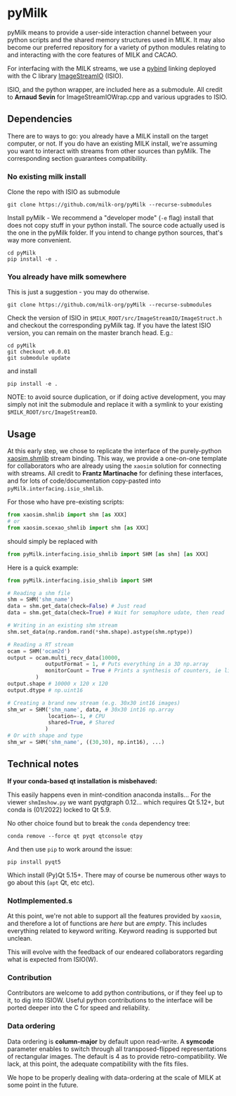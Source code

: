 # pyMilk

pyMilk means to provide a user-side interaction channel between your python scripts and the shared memory structures used in MILK.
It may also become our preferred repository for a variety of python modules relating to and interacting with the core features of MILK and CACAO.

For interfacing with the MILK streams, we use a [pybind](https://github.com/pybind/pybind11) linking deployed with the C library [ImageStreamIO](https://github.com/milk-org/ImageStreamIO) (ISIO).

ISIO, and the python wrapper, are included here as a submodule.
All credit to **Arnaud Sevin** for ImageStreamIOWrap.cpp and various upgrades to ISIO.

## Dependencies

There are to ways to go: you already have a MILK install on the target computer, or not.
If you do have an existing MILK install, we're assuming you want to interact with streams from other sources than pyMilk.
The corresponding section guarantees compatibility.

### No existing milk install

Clone the repo with ISIO as submodule
```
git clone https://github.com/milk-org/pyMilk --recurse-submodules
```

Install pyMilk - We recommend a "developer mode" (`-e` flag) install that does not copy stuff in your python install. The source code actually used is the one in the pyMilk folder. If you intend to change python sources, that's way more convenient.

```
cd pyMilk
pip install -e .
```

### You already have milk somewhere

This is just a suggestion - you may do otherwise.

```
git clone https://github.com/milk-org/pyMilk --recurse-submodules
```

Check the version of ISIO in `$MILK_ROOT/src/ImageStreamIO/ImageStruct.h` and checkout the corresponding pyMilk tag.
If you have the latest ISIO version, you can remain on the master branch head. E.g.:
```
cd pyMilk
git checkout v0.0.01
git submodule update
```
and install
```
pip install -e .
```

NOTE: to avoid source duplication, or if doing active development, you may simply not init the submodule and replace it with a symlink to your existing `$MILK_ROOT/src/ImageStreamIO`.



## Usage

At this early step, we chose to replicate the interface of the purely-python [xaosim.shmlib](https://github.com/fmartinache/xaosim) stream binding.
This way, we provide a one-on-one template for collaborators who are already using the `xaosim` solution for connecting with streams.
All credit to **Frantz Martinache** for defining these interfaces, and for lots of code/documentation copy-pasted into `pyMilk.interfacing.isio_shmlib`.

For those who have pre-existing scripts:

```python
from xaosim.shmlib import shm [as XXX]
# or
from xaosim.scexao_shmlib import shm [as XXX]
```
should simply be replaced with

```python
from pyMilk.interfacing.isio_shmlib import SHM [as shm] [as XXX]
```


Here is a quick example:

```python
from pyMilk.interfacing.isio_shmlib import SHM

# Reading a shm file
shm = SHM('shm_name')
data = shm.get_data(check=False) # Just read
data = shm.get_data(check=True) # Wait for semaphore udate, then read

# Writing in an existing shm stream
shm.set_data(np.random.rand(*shm.shape).astype(shm.nptype))

# Reading a RT stream
ocam = SHM('ocam2d')
output = ocam.multi_recv_data(10000,
            outputFormat = 1, # Puts everything in a 3D np.array
            monitorCount = True # Prints a synthesis of counters, ie likely missed frames
         )
output.shape # 10000 x 120 x 120
output.dtype # np.uint16

# Creating a brand new stream (e.g. 30x30 int16 images)
shm_wr = SHM('shm_name', data, # 30x30 int16 np.array
             location=-1, # CPU
             shared=True, # Shared
            )
# Or with shape and type
shm_wr = SHM('shm_name', ((30,30), np.int16), ...)
```

## Technical notes

**If your conda-based qt installation is misbehaved:**

This easily happens even in mint-condition anaconda installs... For the viewer `shmImshow.py` we want pyqtgraph 0.12... which requires Qt 5.12+, but conda is (01/2022) locked to Qt 5.9.

No other choice found but to break the `conda` dependency tree:
```
conda remove --force qt pyqt qtconsole qtpy
```
And then use `pip` to work around the issue:
```
pip install pyqt5
```
Which install (Py)Qt 5.15+. There may of course be numerous other ways to go about this (`apt` Qt, etc etc).

### NotImplemented.s

At this point, we're not able to support all the features provided by `xaosim`, and therefore a lot of functions are *here* but are *empty*.
This includes everything related to keyword writing. Keyword reading is supported but unclean.

This will evolve with the feedback of our endeared collaborators regarding what is expected from ISIO(W).

### Contribution

Contributors are welcome to add python contributions, or if they feel up to it, to dig into ISIOW.
Useful python contributions to the interface will be ported deeper into the C for speed and reliability.


### Data ordering

Data ordering is **column-major** by default upon read-write.
A **symcode** parameter enables to switch through all transposed-flipped representations of rectangular images.
The default is 4 as to provide retro-compatibility. We lack, at this point, the adequate compatibility with the fits files.

We hope to be properly dealing with data-ordering at the scale of MILK at some point in the future.
